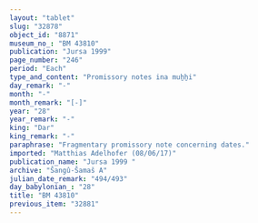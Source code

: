 ```yaml
---
layout: "tablet"
slug: "32878"
object_id: "8871"
museum_no_: "BM 43810"
publication: "Jursa 1999"
page_number: "246"
period: "Each"
type_and_content: "Promissory notes ina muẖẖi"
day_remark: "-"
month: "-"
month_remark: "[-]"
year: "28"
year_remark: "-"
king: "Dar"
king_remark: "-"
paraphrase: "Fragmentary promissory note concerning dates."
imported: "Matthias Adelhofer (08/06/17)"
publication_name: "Jursa 1999 "
archive: "Šangû-Šamaš A"
julian_date_remark: "494/493"
day_babylonian_: "28"
title: "BM 43810"
previous_item: "32881"
---
```

